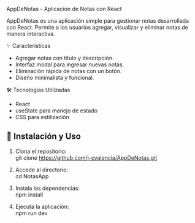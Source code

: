 AppDeNotas - Aplicación de Notas con React  

AppDeNotas es una aplicación simple para gestionar notas desarrollada con React. Permite a los usuarios agregar, visualizar y eliminar notas de manera interactiva.  

✨ Características  

- Agregar notas con título y descripción.  
- Interfaz modal para ingresar nuevas notas.  
- Eliminación rápida de notas con un botón.  
- Diseño minimalista y funcional.  

🛠️ Tecnologías Utilizadas  

- React  
- useState para manejo de estado  
- CSS para estilización  

## 🚀 Instalación y Uso  

1. Clona el repositorio:  
   git clone https://github.com/j-cvalencia/AppDeNotas.git
   
2. Accede al directorio:  
   cd NotasApp
   
3. Instala las dependencias:  
   npm install
   
4. Ejecuta la aplicación:  
   npm run dev
